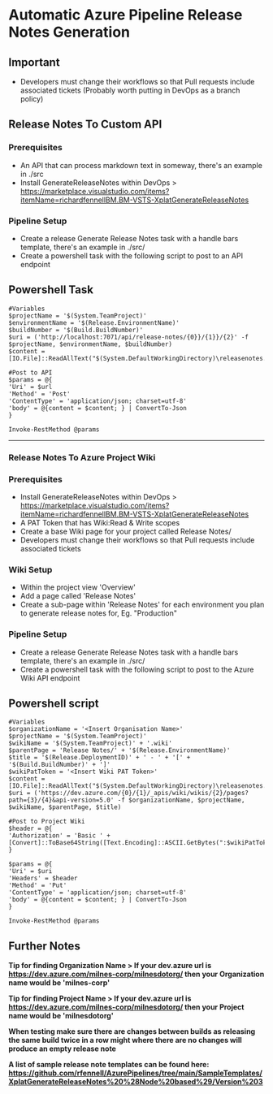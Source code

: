 # Automatic Azure Pipeline Release Notes Generation

## Important

* Developers must change their workflows so that Pull requests include associated tickets (Probably worth putting in DevOps as a branch policy)

## Release Notes To Custom API

### Prerequisites

* An API that can process markdown text in someway, there's an example in ./src
* Install GenerateReleaseNotes within DevOps > https://marketplace.visualstudio.com/items?itemName=richardfennellBM.BM-VSTS-XplatGenerateReleaseNotes

### Pipeline Setup
* Create a release Generate Release Notes task with a handle bars template, there's an example in ./src/
* Create a powershell task with the following script to post to an API endpoint
 
## Powershell Task

    #Variables
    $projectName = '$(System.TeamProject)'
    $environmentName = '$(Release.EnvironmentName)'
    $buildNumber = '$(Build.BuildNumber)'
    $uri = ('http://localhost:7071/api/release-notes/{0}}/{1}}/{2}' -f $projectName, $environmentName, $buildNumber)
    $content = [IO.File]::ReadAllText("$(System.DefaultWorkingDirectory)\releasenotes.md")
    
    #Post to API
    $params = @{
    'Uri' = $url
    'Method' = 'Post'
    'ContentType' = 'application/json; charset=utf-8'
    'body' = @{content = $content; } | ConvertTo-Json
    }
    
    Invoke-RestMethod @params

---

### Release Notes To Azure Project Wiki

### Prerequisites

* Install GenerateReleaseNotes within DevOps > https://marketplace.visualstudio.com/items?itemName=richardfennellBM.BM-VSTS-XplatGenerateReleaseNotes
* A PAT Token that has Wiki:Read & Write scopes
* Create a base Wiki page for your project called Release Notes/
* Developers must change their workflows so that Pull requests include associated tickets

### Wiki Setup

* Within the project view 'Overview'
* Add a page called 'Release Notes'
* Create a sub-page within 'Release Notes' for each environment you plan to generate release notes for, Eg. "Production"

### Pipeline Setup
* Create a release Generate Release Notes task with a handle bars template, there's an example in ./src/
* Create a powershell task with the following script to post to the Azure Wiki API endpoint

## Powershell script

    #Variables
    $organizationName = '<Insert Organisation Name>'
    $projectName = '$(System.TeamProject)'
    $wikiName = '$(System.TeamProject)' + '.wiki'
    $parentPage = 'Release Notes/' + '$(Release.EnvironmentName)'
    $title = '$(Release.DeploymentID)' + ' - ' + '[' + '$(Build.BuildNumber)' + ']'
    $wikiPatToken = '<Insert Wiki PAT Token>'
    $content = [IO.File]::ReadAllText("$(System.DefaultWorkingDirectory)\releasenotes.md")
    $uri = ('https://dev.azure.com/{0}/{1}/_apis/wiki/wikis/{2}/pages?path={3}/{4}&api-version=5.0' -f $organizationName, $projectName, $wikiName, $parentPage, $title)

    #Post to Project Wiki
    $header = @{
    'Authorization' = 'Basic ' + [Convert]::ToBase64String([Text.Encoding]::ASCII.GetBytes(":$wikiPatToken"))
    }
        
    $params = @{
    'Uri' = $uri
    'Headers' = $header
    'Method' = 'Put'
    'ContentType' = 'application/json; charset=utf-8'
    'body' = @{content = $content; } | ConvertTo-Json
    }

    Invoke-RestMethod @params

## Further Notes

**Tip for finding Organization Name > If your dev.azure url is https://dev.azure.com/milnes-corp/milnesdotorg/ then your Organization name would be 'milnes-corp'**

**Tip for finding Project Name > If your dev.azure url is https://dev.azure.com/milnes-corp/milnesdotorg/ then your Project name would be 'milnesdotorg'**

**When testing make sure there are changes between builds as releasing the same build twice in a row might where there are no changes will produce an empty release note**

**A list of sample release note templates can be found here: https://github.com/rfennell/AzurePipelines/tree/main/SampleTemplates/XplatGenerateReleaseNotes%20%28Node%20based%29/Version%203**
